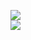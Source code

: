 [![](https://img.shields.io/badge/Made%20With-Github%20Spray-lightgrey.svg?style=for-the-badge&logo=github)](https://github.com/Annihil/github-spray#9353)  
[![](https://i.imgur.com/2DrTn0Z.gif)](https://github.com/Annihil/github-spray)